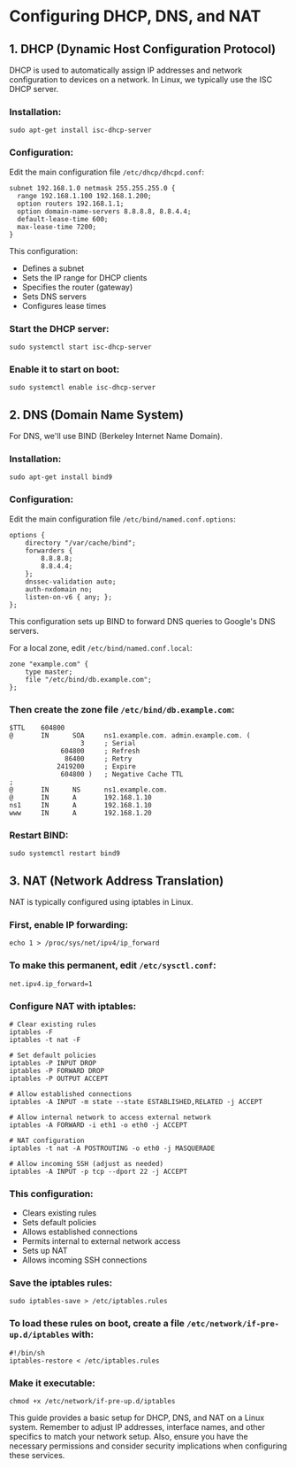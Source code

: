 # Configuring DHCP, DNS, and NAT

## 1. DHCP (Dynamic Host Configuration Protocol)

DHCP is used to automatically assign IP addresses and network configuration to devices on a network. In Linux, we typically use the ISC DHCP server.

### Installation:
```
sudo apt-get install isc-dhcp-server
```

### Configuration:
Edit the main configuration file `/etc/dhcp/dhcpd.conf`:

```
subnet 192.168.1.0 netmask 255.255.255.0 {
  range 192.168.1.100 192.168.1.200;
  option routers 192.168.1.1;
  option domain-name-servers 8.8.8.8, 8.8.4.4;
  default-lease-time 600;
  max-lease-time 7200;
}
```

This configuration:
- Defines a subnet
- Sets the IP range for DHCP clients
- Specifies the router (gateway)
- Sets DNS servers
- Configures lease times

### Start the DHCP server:
```
sudo systemctl start isc-dhcp-server
```

### Enable it to start on boot:
```
sudo systemctl enable isc-dhcp-server
```

## 2. DNS (Domain Name System)

For DNS, we'll use BIND (Berkeley Internet Name Domain).

### Installation:
```
sudo apt-get install bind9
```

### Configuration:
Edit the main configuration file `/etc/bind/named.conf.options`:

```
options {
    directory "/var/cache/bind";
    forwarders {
        8.8.8.8;
        8.8.4.4;
    };
    dnssec-validation auto;
    auth-nxdomain no;
    listen-on-v6 { any; };
};
```

This configuration sets up BIND to forward DNS queries to Google's DNS servers.

For a local zone, edit `/etc/bind/named.conf.local`:

```
zone "example.com" {
    type master;
    file "/etc/bind/db.example.com";
};
```

### Then create the zone file `/etc/bind/db.example.com`:

```
$TTL    604800
@       IN      SOA     ns1.example.com. admin.example.com. (
                  3     ; Serial
             604800     ; Refresh
              86400     ; Retry
            2419200     ; Expire
             604800 )   ; Negative Cache TTL
;
@       IN      NS      ns1.example.com.
@       IN      A       192.168.1.10
ns1     IN      A       192.168.1.10
www     IN      A       192.168.1.20
```

### Restart BIND:
```
sudo systemctl restart bind9
```

## 3. NAT (Network Address Translation)

NAT is typically configured using iptables in Linux.

### First, enable IP forwarding:
```
echo 1 > /proc/sys/net/ipv4/ip_forward
```

### To make this permanent, edit `/etc/sysctl.conf`:
```
net.ipv4.ip_forward=1
```

### Configure NAT with iptables:
```
# Clear existing rules
iptables -F
iptables -t nat -F

# Set default policies
iptables -P INPUT DROP
iptables -P FORWARD DROP
iptables -P OUTPUT ACCEPT

# Allow established connections
iptables -A INPUT -m state --state ESTABLISHED,RELATED -j ACCEPT

# Allow internal network to access external network
iptables -A FORWARD -i eth1 -o eth0 -j ACCEPT

# NAT configuration
iptables -t nat -A POSTROUTING -o eth0 -j MASQUERADE

# Allow incoming SSH (adjust as needed)
iptables -A INPUT -p tcp --dport 22 -j ACCEPT
```

### This configuration:
- Clears existing rules
- Sets default policies
- Allows established connections
- Permits internal to external network access
- Sets up NAT
- Allows incoming SSH connections

### Save the iptables rules:
```
sudo iptables-save > /etc/iptables.rules
```

### To load these rules on boot, create a file `/etc/network/if-pre-up.d/iptables` with:

```
#!/bin/sh
iptables-restore < /etc/iptables.rules
```

### Make it executable:
```
chmod +x /etc/network/if-pre-up.d/iptables
```

This guide provides a basic setup for DHCP, DNS, and NAT on a Linux system. Remember to adjust IP addresses, interface names, and other specifics to match your network setup. Also, ensure you have the necessary permissions and consider security implications when configuring these services.
